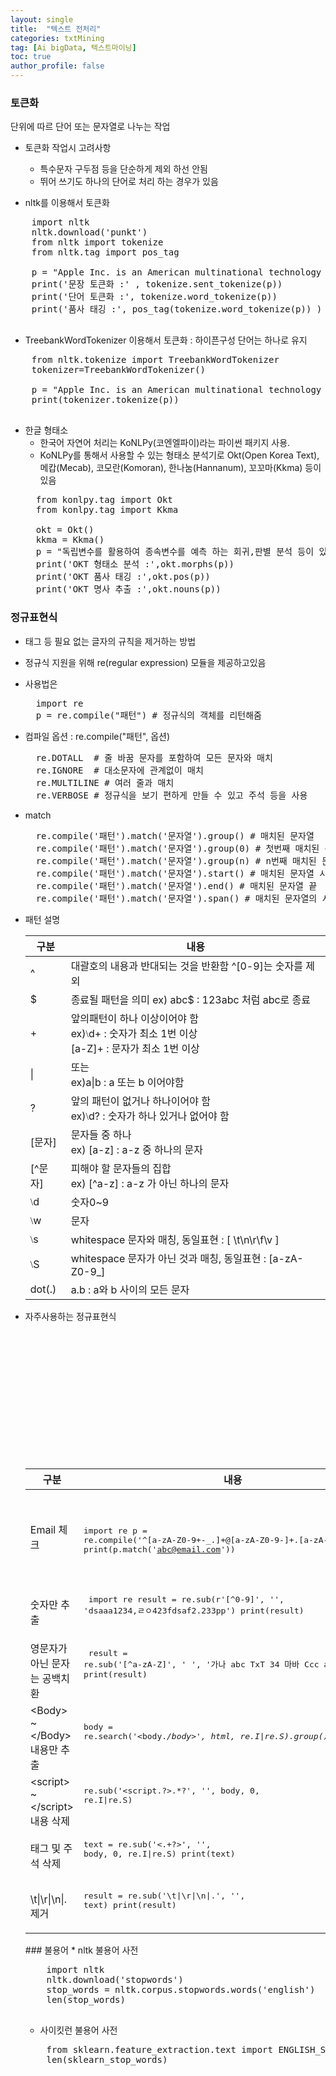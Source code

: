 ```yaml
---
layout: single
title:  "텍스트 전처리"
categories: txtMining
tag: [Ai bigData, 텍스트마이닝]
toc: true
author_profile: false
---
```



### 토큰화

단위에 따르 단어 또는 문자열로 나누는 작업
  * 토큰화 작업시 고려사항
    * 특수문자 구두점 등을 단순하게 제외 하선 안됨
    * 뛰어 쓰기도 하나의 단어로 처리 하는 경우가 있음

  * nltk를 이용해서 토큰화
  <pre>
    import nltk
    nltk.download('punkt')
    from nltk import tokenize
    from nltk.tag import pos_tag

    p = "Apple Inc. is an American multinational technology company that specializes in consumer electronics, software and online services headquartered in Cupertino, California, United States. Apple is the largest technology company by revenue (totaling US$365.8 billion in 2021) and as of June 2022, it is the world's biggest company by market capitalization, the fourth-largest personal computer vendor by unit sales and second-largest mobile phone manufacturer. It is one of the Big Five American information technology companies, alongside Alphabet, Amazon, Meta, and Microsoft"
    print('문장 토큰화 :' , tokenize.sent_tokenize(p))
    print('단어 토큰화 :', tokenize.word_tokenize(p))
    print('품사 태깅 :', pos_tag(tokenize.word_tokenize(p)) )
  </pre>

  * TreebankWordTokenizer 이용해서 토큰화 : 하이픈구성 단어는 하나로 유지
  <pre>
    from nltk.tokenize import TreebankWordTokenizer
    tokenizer=TreebankWordTokenizer()

    p = "Apple Inc. is an American multinational technology company that specializes in consumer electronics, software and online services headquartered in Cupertino, California, United States. Apple is the largest technology company by revenue (totaling US$365.8 billion in 2021) and as of June 2022, it is the world's biggest company by market capitalization, the fourth-largest personal computer vendor by unit sales and second-largest mobile phone manufacturer. It is one of the Big Five American information technology companies, alongside Alphabet, Amazon, Meta, and Microsoft"
    print(tokenizer.tokenize(p))
  </pre>

  * 한글 형태소
    * 한국어 자연어 처리는 KoNLPy(코엔엘파이)라는 파이썬 패키지 사용. 
    * KoNLPy를 통해서 사용할 수 있는 형태소 분석기로 Okt(Open Korea Text), 메캅(Mecab), 코모란(Komoran), 한나눔(Hannanum), 꼬꼬마(Kkma) 등이 있음
    <pre>
      from konlpy.tag import Okt
      from konlpy.tag import Kkma

      okt = Okt()
      kkma = Kkma()
      p = "독립변수를 활용하여 종속변수를 예측 하는 회귀,판별 분석 등이 있음"
      print('OKT 형태소 분석 :',okt.morphs(p))
      print('OKT 품사 태깅 :',okt.pos(p))
      print('OKT 명사 추출 :',okt.nouns(p)) 
    </pre>

### 정규표현식

* 태그 등 필요 없는 글자의 규칙을 제거하는 방법
* 정규식 지원을 위해 re(regular expression) 모듈을 제공하고있음
* 사용법은 
  <pre>
    import re
    p = re.compile("패턴") # 정규식의 객체를 리턴해줌
  </pre>
* 컴파일 옵션 : re.compile("패턴", 옵션)
  <pre>
    re.DOTALL  # 줄 바꿈 문자를 포함하여 모든 문자와 매치
    re.IGNORE  # 대소문자에 관계없이 매치
    re.MULTILINE # 여러 줄과 매치
    re.VERBOSE # 정규식을 보기 편하게 만들 수 있고 주석 등을 사용
  </pre>
* match
  <pre>
    re.compile('패턴').match('문자열').group() # 매치된 문자열
    re.compile('패턴').match('문자열').group(0) # 첫번째 매치된 문자열
    re.compile('패턴').match('문자열').group(n) # n번째 매치된 문자열    
    re.compile('패턴').match('문자열').start() # 매치된 문자열 시작위치
    re.compile('패턴').match('문자열').end() # 매치된 문자열 끝
    re.compile('패턴').match('문자열').span() # 매치된 문자열의 시작, 끝을 리턴
  </pre>

* 패턴 설명
  <table>
    <thead>
      <th>구분</th><th>내용</th>
    </thead>    
    <tbody>
      <tr>
        <td>^</td><td>대괄호의 내용과 반대되는 것을 반환함 ^[0-9]는 숫자를 제외</td>
      </tr>
      <tr>
        <td>$</td><td>종료될 패턴을 의미 ex) abc$ : 123abc 처럼 abc로 종료</td>
      </tr>      
      <tr>      
        <td>+</td><td>앞의패턴이 하나 이상이어야 함 
          <br> ex)<span style="font-Family: Times New Roman">\</span>d+ : 숫자가 최소 1번 이상
          <br>    [a-Z]+ : 문자가 최소 1번 이상
        </td>
      </tr>
      <tr>      
        <td>|</td><td>또는 <br> ex)a|b : a 또는 b 이어야함</td>
      </tr>      
      <tr>      
        <td>?</td><td>앞의 패턴이 없거나 하나이어야 함<br> ex)<span style="font-Family: Times New Roman">\</span>d? : 숫자가 하나 있거나 없어야 함</td>
      </tr>        
      <tr>              
        <td>[문자]</td><td>문자들 중 하나  <br> ex) [a-z] : a-z 중 하나의 문자 </td>
      </tr>
      <tr>              
        <td>[^문자]</td><td>피해야 할 문자들의 집합 <br> ex) [^a-z] : a-z 가 아닌 하나의 문자</td>
      </tr>
      <tr>              
        <td><span style="font-Family: Times New Roman">\</span>d</td><td>숫자0~9</td>
      </tr>      
      <tr>              
        <td><span style="font-Family: Times New Roman">\</span>w</td><td>문자</td>
      </tr>    
      <tr>              
        <td><span style="font-Family: Times New Roman">\</span>s</td><td>whitespace 문자와 매칭,  동일표현 : [ \t\n\r\f\v ] </td>
      </tr>        
      <tr>              
        <td><span style="font-Family: Times New Roman">\</span>S</td><td>whitespace 문자가 아닌 것과 매칭,  동일표현 :  [a-zA-Z0-9_] </td>
      </tr>     
      <tr>              
        <td>dot(.)</td><td>a.b : a와 b 사이의 모든 문자</td>
      </tr>                        
    </tbody>    
  </table>

* 자주사용하는 정규표현식
  <table>
    <thead>
      <th>구분</th><th>내용</th>
    </thead>    
    <tbody>
      <tr>              
        <td>Email 체크</td><td> 
          <pre>
import re
p = re.compile('^[a-zA-Z0-9+-_.]+@[a-zA-Z0-9-]+\.[a-zA-Z0-9-.]+$')
print(p.match('abc@email.com'))</pre>          
        </td>
      </tr>     
      <tr>              
        <td>숫자만 추출</td><td> 
          <pre>
import re
result = re.sub(r'[^0-9]', '', 'dsaaa1234,ㄹㅇ423fdsaf2.233pp')
print(result)</pre>          
        </td>
      </tr>
      <tr>         
        <td>영문자가 아닌 문자는 공백치환</td><td> 
          <pre>
result = re.sub('[^a-zA-Z]', ' ', '가나 abc TxT 34 마바 Ccc aa')
print(result)</pre>          
        </td>
      </tr>    
      <tr>         
        <td>&lt;Body&gt; ~ &lt;/Body&gt; 내용만 추출</td><td> 
          <pre>body = re.search('<body.*/body>', html, re.I|re.S).group()</pre>          
        </td>
      </tr>     
      <tr>         
        <td>&lt;script&gt; ~ &lt;/script&gt; 내용 삭제</td><td> 
          <pre>re.sub('<script.*?>.*?</script>', '', body, 0, re.I|re.S)</pre>          
        </td>
      </tr>            
      <tr>         
        <td>태그 및 주석 삭제</td><td> 
          <pre>text = re.sub('<.+?>', '', body, 0, re.I|re.S)
print(text)</pre>          
        </td>
      </tr>    
      <tr>         
        <td>\t|\r|\n|\. 제거</td><td> 
          <pre>result = re.sub('\t|\r|\n|\.', '', text)
print(result)</pre>          
        </td>
      </tr>                  
    </tbody>    
  </table>    
### 불용어
  * nltk 불용어 사전
  <pre>
    import nltk
    nltk.download('stopwords')
    stop_words = nltk.corpus.stopwords.words('english')
    len(stop_words)
  </pre>

  * 사이킷런 불용어 사전
  <pre>
    from sklearn.feature_extraction.text import ENGLISH_STOP_WORDS as sklearn_stop_words
    len(sklearn_stop_words)
  </pre>